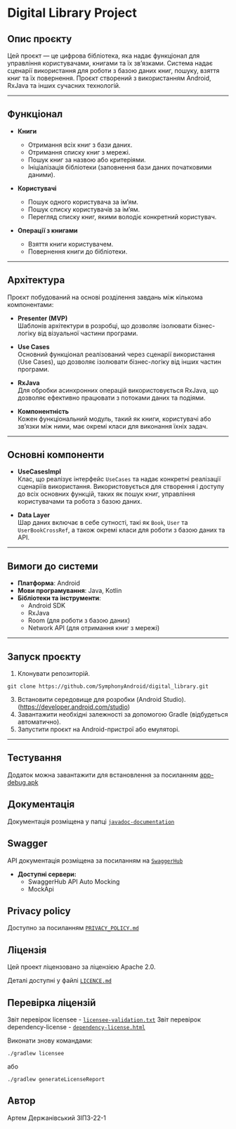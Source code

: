 # Digital Library Project

## Опис проєкту

Цей проєкт — це цифрова бібліотека, яка надає функціонал для управління користувачами, книгами та їх зв’язками. Система надає сценарії використання для роботи з базою даних книг, пошуку, взяття книг та їх повернення. Проєкт створений з використанням Android, RxJava та інших сучасних технологій.

---

## Функціонал

- **Книги**
    - Отримання всіх книг з бази даних.
    - Отримання списку книг з мережі.
    - Пошук книг за назвою або критеріями.
    - Ініціалізація бібліотеки (заповнення бази даних початковими даними).

- **Користувачі**
    - Пошук одного користувача за ім’ям.
    - Пошук списку користувачів за ім’ям.
    - Перегляд списку книг, якими володіє конкретний користувач.

- **Операції з книгами**
    - Взяття книги користувачем.
    - Повернення книги до бібліотеки.

---

## Архітектура

Проєкт побудований на основі розділення завдань між кількома компонентами:

- **Presenter (MVP)**  
  Шаблонів архітектури в розробці, що дозволяє ізолювати бізнес-логіку від візуальної частини програми.

- **Use Cases**  
  Основний функціонал реалізований через сценарії використання (Use Cases), що дозволяє ізолювати бізнес-логіку від інших частин програми.

- **RxJava**  
  Для обробки асинхронних операцій використовується RxJava, що дозволяє ефективно працювати з потоками даних та подіями.

- **Компонентність**  
  Кожен функціональний модуль, такий як книги, користувачі або зв’язки між ними, має окремі класи для виконання їхніх задач.

---

## Основні компоненти

- **UseCasesImpl**  
  Клас, що реалізує інтерфейс `UseCases` та надає конкретні реалізації сценаріїв використання. Використовується для створення і доступу до всіх основних функцій, таких як пошук книг, управління користувачами та робота з базою даних.

- **Data Layer**  
  Шар даних включає в себе сутності, такі як `Book`, `User` та `UserBookCrossRef`, а також окремі класи для роботи з базою даних та API.

---

## Вимоги до системи

- **Платформа**: Android
- **Мови програмування**: Java, Kotlin
- **Бібліотеки та інструменти**:
    - Android SDK
    - RxJava
    - Room (для роботи з базою даних)
    - Network API (для отримання книг з мережі)

---

## Запуск проєкту

1. Клонувати репозиторій.
```
git clone https://github.com/SymphonyAndroid/digital_library.git
```
3. Встановити середовище для розробки (Android Studio). (https://developer.android.com/studio)
4. Завантажити необхідні залежності за допомогою Gradle (відбудеться автоматично).
5. Запустити проєкт на Android-пристрої або емуляторі.

---

## Тестування
Додаток можна завантажити для встановлення за посиланням [app-debug.apk](https://github.com/SymphonyAndroid/digital_library/releases/download/1.0.0/app-debug.apk)

## Документація
Документація розміщена у папці [`javadoc-documentation`](javadoc-documentation)

## Swagger
API документація розміщена за посиланням на [`SwaggerHub`](https://app.swaggerhub.com/apis-docs/artemderzhanivskyy/DigitalLibrary/1.0.0)

- **Доступні сервери:**
    - SwaggerHub API Auto Mocking
    - MockApi

## Privacy policy
Доступно за посиланням [`PRIVACY_POLICY.md`](https://github.com/SymphonyAndroid/digital_library/blob/main/PRIVACY_POLICY.md)

## Ліцензія
Цей проект ліцензовано за ліцензією Apache 2.0.

Деталі доступні у файлі [`LICENCE.md`](https://github.com/SymphonyAndroid/digital_library/blob/main/LICENSE.md)

## Перевірка ліцензій

Звіт перевірок licensee - [`licensee-validation.txt`](https://github.com/SymphonyAndroid/digital_library/blob/main/licensee-validation.txt)
Звіт перевірок dependency-license - [`dependency-license.html`](https://github.com/SymphonyAndroid/digital_library/blob/main/dependency-license.html)

Виконати знову командами:

```
./gradlew licensee 
```
  або
```
./gradlew generateLicenseReport
```


## Автор
Артем Держанівський ЗІПЗ-22-1
